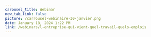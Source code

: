 ```yaml
---
carousel_title: Webinar
new_tab_link: false
picture: /carrousel-webinaire-30-janvier.png
date: January 18, 2024 1:22 PM
link: /webinars/l-entreprise-qui-vient-quel-travail-quels-emplois
---
```

